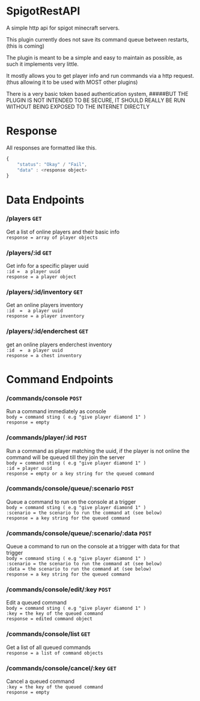 # SpigotRestAPI

A simple http api for spigot minecraft servers.

This plugin currently does not save its command queue between restarts, (this is coming)

The plugin is meant to be a simple and easy to maintain as possible, as such it implements very little.

It mostly allows you to get player info and run commands via a http request. (thus allowing it to be used with MOST other plugins)

There is a very basic token based authentication system, 
#####BUT THE PLUGIN IS NOT INTENDED TO BE SECURE, IT SHOULD REALLY BE RUN WITHOUT BEING EXPOSED TO THE INTERNET DIRECTLY 

# Response

All responses are formatted like this.

``` js
{
    "status": "Okay" / "Fail",
    "data" : <response object>
}
```

# Data Endpoints

### /players `GET`
Get a list of online players and their basic info
<br>
`response = array of player objects`

### /players/:id `GET`
Get info for a specific player uuid
<br>
`:id =  a player uuid`
<br>
`response = a player object`
<br>
### /players/:id/inventory `GET`
Get an online players inventory
<br>
`:id  =  a player uuid`
<br>
`response = a player inventory`
<br>
### /players/:id/enderchest `GET`
get an online players enderchest inventory
<br>
`:id  =  a player uuid`
<br>
`response = a chest inventory`

# Command Endpoints

### /commands/console `POST`
Run a command immediately as console 
<br>
`body = command sting ( e.g "give player diamond 1" )`
<br>
`response = empty`
<br>
### /commands/player/:id `POST`
Run a command as player matching the uuid, if the player is not online the command will be queued till they join the server
<br>
`body = command sting ( e.g "give player diamond 1" )`
<br>
`:id = player uuid`
<br>
`response = empty or a key string for the queued command`
<br>
### /commands/console/queue/:scenario `POST`
Queue a command to run on the console at a trigger
<br>
`body = command sting ( e.g "give player diamond 1" )`
<br>
`:scenario = the scenario to run the command at (see below)`
<br>
`response = a key string for the queued command`
<br>
### /commands/console/queue/:scenario/:data `POST`
Queue a command to run on the console at a trigger with data for that trigger
<br>
`body = command sting ( e.g "give player diamond 1" )`
<br>
`:scenario = the scenario to run the command at (see below)`
<br>
`:data = the scenario to run the command at (see below)`
<br>
`response = a key string for the queued command`
<br>
### /commands/console/edit/:key `POST`
Edit a queued command
<br>
`body = command sting ( e.g "give player diamond 1" )`
<br>
`:key = the key of the queued command`
<br>
`response = edited command object`
<br>
### /commands/console/list `GET`
Get a list of all queued commands
<br>
`response = a list of command objects`
<br>
### /commands/console/cancel/:key `GET`
Cancel a queued command
<br>
`:key = the key of the queued command`
<br>
`response = empty`
<br>

